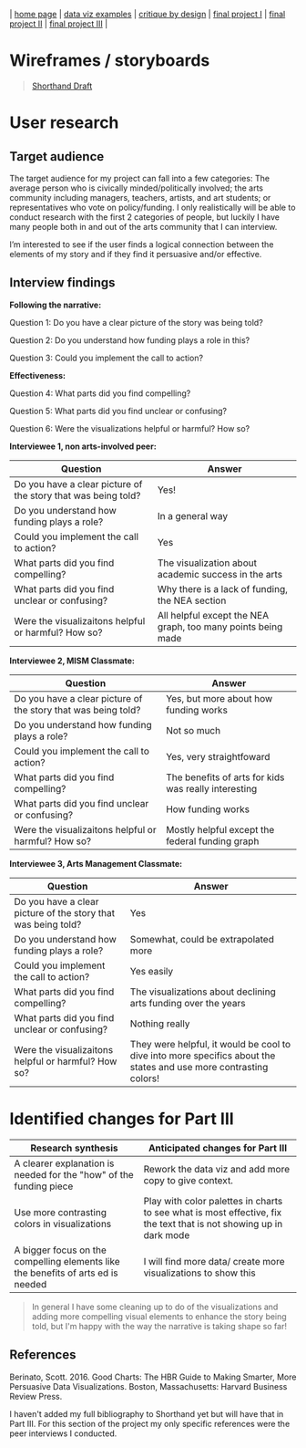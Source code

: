 | [home page](https://cmustudent.github.io/tswd-portfolio-templates/) | [data viz examples](dataviz-examples) | [critique by design](critique-by-design) | [final project I](final-project-part-one) | [final project II](final-project-part-two) | [final project III](final-project-part-three) |

# Wireframes / storyboards
> [Shorthand Draft](https://carnegiemellon.shorthandstories.com/artsfunding/index.html)

# User research 

## Target audience

The target audience for my project can fall into a few categories: The average person who is civically minded/politically involved; the arts community including managers, teachers, artists, and art students; or representatives who vote on policy/funding. I only realistically will be able to conduct research with the first 2 categories of people, but luckily I have many people both in and out of the arts community that I can interview. 

I’m interested to see if the user finds a logical connection between the elements of my story and if they find it persuasive and/or effective.




## Interview findings

**Following the narrative:** 

Question 1: Do you have a clear picture of the story was being told?

Question 2: Do you understand how funding plays a role in this?

Question 3: Could you implement the call to action?

**Effectiveness:**

Question 4: What parts did you find compelling?

Question 5: What parts did you find unclear or confusing?

Question 6: Were the visualizations helpful or harmful? How so?


**Interviewee 1, non arts-involved peer:**

| Question                      | Answer                                                |
|------------------------------------------|---------------------------------------------------------------------------------|
| Do you have a clear picture of the story that was being told? | Yes! |
| Do you understand how funding plays a role?                                         |   In a general way                                                                              |
|  Could you implement the call to action?                                        | Yes                                                                               |
| What parts did you find compelling? | The visualization about academic success in the arts |
| What parts did you find unclear or confusing? | Why there is a lack of funding, the NEA section |
| Were the visualizaitons helpful or harmful? How so? | All helpful except the NEA graph, too many points being made |

**Interviewee 2, MISM Classmate:**

| Question                      | Answer                                                |
|------------------------------------------|---------------------------------------------------------------------------------|
| Do you have a clear picture of the story that was being told? | Yes, but more about how funding works |
| Do you understand how funding plays a role?                                         |   Not so much                                                                              |
|  Could you implement the call to action?                                        | Yes, very straightfoward                                                                               |
| What parts did you find compelling? | The benefits of arts for kids was really interesting |
| What parts did you find unclear or confusing? | How funding works |
| Were the visualizaitons helpful or harmful? How so? | Mostly helpful except the federal funding graph |

**Interviewee 3, Arts Management Classmate:**

| Question                      | Answer                                                |
|------------------------------------------|---------------------------------------------------------------------------------|
| Do you have a clear picture of the story that was being told? | Yes |
| Do you understand how funding plays a role?                                         |   Somewhat, could be extrapolated more                                                                              |
|  Could you implement the call to action?                                        | Yes easily                                                                              |
| What parts did you find compelling? | The visualizations about declining arts funding over the years |
| What parts did you find unclear or confusing? | Nothing really |
| Were the visualizaitons helpful or harmful? How so? | They were helpful, it would be cool to dive into more specifics about the states and use more contrasting colors! |



# Identified changes for Part III

| Research synthesis                       | Anticipated changes for Part III                                                |
|------------------------------------------|---------------------------------------------------------------------------------|
| A clearer explanation is needed for the "how" of the funding piece | Rework the data viz and add more copy to give context. |
| Use more contrasting colors in visualizations                                         |   Play with color palettes in charts to see what is most effective, fix the text that is not showing up in dark mode                                                                              |
|  A bigger focus on the compelling elements like the benefits of arts ed is needed                                        |  I will find more data/ create more visualizations to show this                                                                               |


>In general I have some cleaning up to do of the visualizations and adding more compelling visual elements to enhance the story being told, but I'm happy with the way the narrative is taking shape so far!
>
## References
Berinato, Scott. 2016. Good Charts: The HBR Guide to Making Smarter, More Persuasive Data Visualizations. Boston, Massachusetts: Harvard Business Review Press.

I haven't added my full bibliography to Shorthand yet but will have that in Part III. For this section of the project my only specific references were the peer interviews I conducted. 


